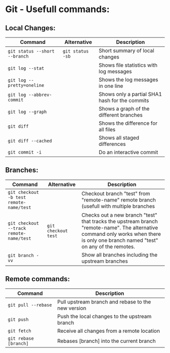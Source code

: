 Git - Usefull commands:
=======================

Local Changes:
--------------

| Command | Alternative | Description |
| --- | --- | --- |
| `git status --short --branch` | `git status -sb` | Short summary of local changes |
| `git log --stat` | | Shows file statistics with log messages |
| `git log --pretty=oneline` | | Shows the log messages in one line |
| `git log --abbrev-commit` | | Shows only a partial SHA1 hash for the commits |
| `git log --graph` | | Shows a graph of the different branches |
| `git diff` | | Shows the difference for all files |
| `git diff --cached` | | Shows all staged differences |
| `git commit -i` | | Do an interactive commit |

Branches:
---------

| Command | Alternative | Description |
| --- | --- | --- |
| `git checkout -b test remote-name/test` | | Checkout branch "test" from "remote-name" remote branch (usefull with multiple branches |
| `git checkout --track remote-name/test` | `git checkout test` | Checks out a new branch "test" that tracks the upstream branch "remote-name". The alternative command only works when there is only one branch named "test" on any of the remotes. |
| `git branch -vv` | | Show all branches including the upstream branches |


Remote commands:
----------------

| Command | Description |
| --- | --- |
| `git pull --rebase` | Pull upstream branch and rebase to the new version |
| `git push` | Push the local changes to the upstream branch |
| `git fetch` | Receive all changes from a remote location |
| `git rebase [branch]` | Rebases [branch] into the current branch |
